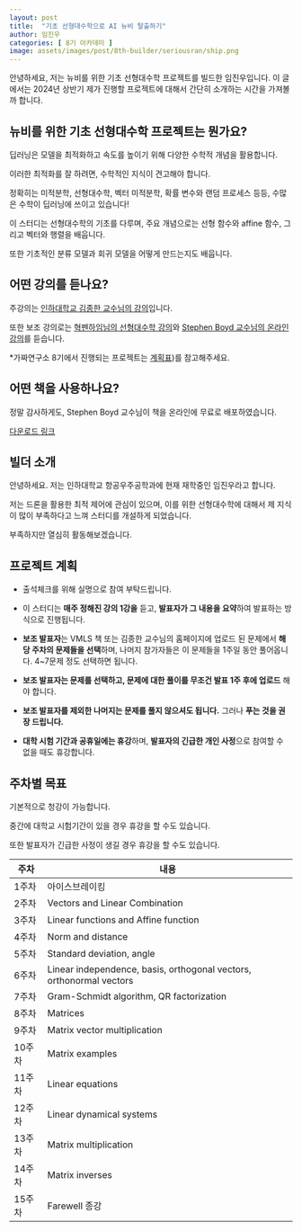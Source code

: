 ```yaml
---
layout: post
title:  "기초 선형대수학으로 AI 뉴비 탈출하기"
author: 임진우
categories: [ 8기 아카데미 ]
image: assets/images/post/8th-builder/seriousran/ship.png
---
```


안녕하세요, 저는 뉴비를 위한 기초 선형대수학 프로젝트를 빌드한 임진우입니다.
이 글에서는 2024년 상반기 제가 진행할 프로젝트에 대해서 간단히 소개하는 시간을 가져볼까 합니다.


## 뉴비를 위한 기초 선형대수학 프로젝트는 뭔가요?


딥러닝은 모델을 최적화하고 속도를 높이기 위해 다양한 수학적 개념을 활용합니다. 

이러한 최적화를 잘 하려면, 수학적인 지식이 견고해야 합니다.

정확히는 미적분학, 선형대수학, 벡터 미적분학, 확률 변수와 랜덤 프로세스 등등, 수많은 수학이 딥러닝에 쓰이고 있습니다!

이 스터디는 선형대수학의 기초를 다루며, 주요 개념으로는 선형 함수와 affine 함수, 그리고 벡터와 행렬을 배웁니다.

또한 기초적인 분류 모델과 회귀 모델을 어떻게 만드는지도 배웁니다. 

## 어떤 강의를 듣나요?

주강의는 [인하대학교 김종한 교수님의 강의](https://www.youtube.com/watch?v=_eJvETAjLvI&list=PL8mtGZRMha519KRqlpyX44PnXO1_yJy0E)입니다. 

또한 보조 강의로는 [혁펜하임님의 선형대수학 강의](https://www.youtube.com/watch?v=7vV2SF8DyQE&list=PL_iJu012NOxdZDxoGsYidMf2_bERIQaP0)와 [Stephen Boyd 교수님의 온라인 강의](https://www.youtube.com/watch?v=oR6G1MUMveE&list=PLoROMvodv4rMz-WbFQtNUsUElIh2cPmN9)를 듣습니다.

*가짜연구소 8기에서 진행되는 프로젝트는 [계획표](https://www.pseudo-lab.com/d16a59aa6f3847a092f8d55b89279b0))를 참고해주세요.

## 어떤 책을 사용하나요?

정말 감사하게도, Stephen Boyd 교수님이 책을 온라인에 무료로 배포하였습니다.

[다운로드 링크](https://web.stanford.edu/~boyd/vmls/)



## 빌더 소개

안녕하세요. 저는 인하대학교 항공우주공학과에 현재 재학중인 임진우라고 합니다.

저는 드론을 활용한 최적 제어에 관심이 있으며, 이를 위한 선형대수학에 대해서 제 지식이 많이 부족하다고 느껴 스터디를 개설하게 되었습니다. 

부족하지만 열심히 활동해보겠습니다.


## 프로젝트 계획

- 출석체크를 위해 실명으로 참여 부탁드립니다.

- 이 스터디는 **매주 정해진 강의 1강을** 듣고, **발표자가 그 내용을 요약**하여 발표하는 방식으로 진행됩니다.

- **보조 발표자**는 VMLS 책 또는 김종한 교수님의 홈페이지에 업로드 된 문제에서 **해당 주차의 문제들을 선택**하며, 나머지 참가자들은 이 문제들을 1주일 동안 풀어옵니다. 4~7문제 정도 선택하면 됩니다.

- **보조 발표자는 문제를 선택하고, 문제에 대한 풀이를 무조건 발표 1주 후에 업로드** 해야 합니다.

- **보조 발표자를 제외한 나머지는 문제를 풀지 않으셔도 됩니다.** 그러나 **푸는 것을 권장 드립니다.**

- **대학 시험 기간과 공휴일에는 휴강**하며, **발표자의 긴급한 개인 사정**으로 참여할 수 없을 때도 휴강합니다.


## 주차별 목표

기본적으로 청강이 가능합니다. 

중간에 대학교 시험기간이 있을 경우 휴강을 할 수도 있습니다. 

또한 발표자가 긴급한 사정이 생길 경우 휴강을 할 수도 있습니다.

| 주차  | 내용                                |
|-------|-------------------------------------|
| 1주차 | 아이스브레이킹                      |
| 2주차 | Vectors and Linear Combination      |
| 3주차 | Linear functions and Affine function|
| 4주차 | Norm and distance                   |
| 5주차 | Standard deviation, angle           |
| 6주차 | Linear independence, basis, orthogonal vectors, orthonormal vectors |
| 7주차 | Gram-Schmidt algorithm, QR factorization |
| 8주차 | Matrices                            |
| 9주차 | Matrix vector multiplication        |
| 10주차| Matrix examples                     |
| 11주차| Linear equations                    |
| 12주차| Linear dynamical systems            |
| 13주차| Matrix multiplication               |
| 14주차| Matrix inverses                     |
| 15주차| Farewell 종강                        |
